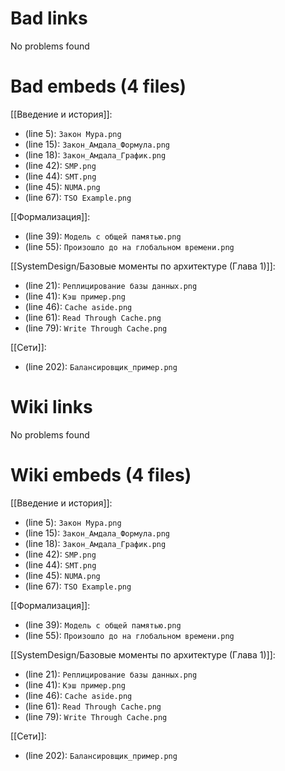 # Bad links
No problems found

# Bad embeds (4 files)
[[Введение и история]]:
- (line 5): `Закон Мура.png`
- (line 15): `Закон_Амдала_Формула.png`
- (line 18): `Закон_Амдала_График.png`
- (line 42): `SMP.png`
- (line 44): `SMT.png`
- (line 45): `NUMA.png`
- (line 67): `TSO Example.png`


[[Формализация]]:
- (line 39): `Модель с общей памятью.png`
- (line 55): `Произошло до на глобальном времени.png`


[[SystemDesign/Базовые моменты по архитектуре (Глава 1)]]:
- (line 21): `Реплицирование базы данных.png`
- (line 41): `Кэш пример.png`
- (line 46): `Cache aside.png`
- (line 61): `Read Through Cache.png`
- (line 79): `Write Through Cache.png`


[[Сети]]:
- (line 202): `Балансировщик_пример.png`


# Wiki links
No problems found

# Wiki embeds (4 files)
[[Введение и история]]:
- (line 5): `Закон Мура.png`
- (line 15): `Закон_Амдала_Формула.png`
- (line 18): `Закон_Амдала_График.png`
- (line 42): `SMP.png`
- (line 44): `SMT.png`
- (line 45): `NUMA.png`
- (line 67): `TSO Example.png`


[[Формализация]]:
- (line 39): `Модель с общей памятью.png`
- (line 55): `Произошло до на глобальном времени.png`


[[SystemDesign/Базовые моменты по архитектуре (Глава 1)]]:
- (line 21): `Реплицирование базы данных.png`
- (line 41): `Кэш пример.png`
- (line 46): `Cache aside.png`
- (line 61): `Read Through Cache.png`
- (line 79): `Write Through Cache.png`


[[Сети]]:
- (line 202): `Балансировщик_пример.png`


